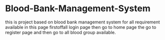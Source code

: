 # Blood-Bank-Management-System
this is project based on blood bank management system for all requirement available in this page firstoffall login page then go to home page the go to register page and then go to all blood group available. 

